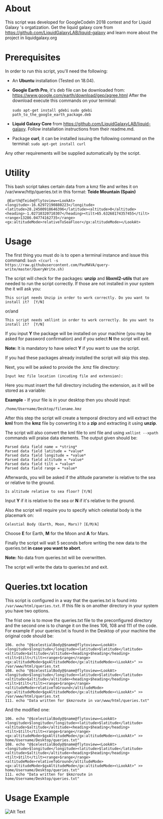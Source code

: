 ﻿# About
This script was developed for GoogleCodeIn 2018 contest and for Liquid Galaxy 's orgatization. Get the liquid galaxy core from https://github.com/LiquidGalaxyLAB/liquid-galaxy and learn more about the project in liquidgalaxy.org
# Prerequisites

In order to run this script, you'll need the following:
- An **Ubuntu** installation (Tested on 18.04).
- **Google Earth Pro**, it's deb file can be downloaded from: https://www.google.com/earth/download/gep/agree.html
After the download execute this commands on your terminal:

    `sudo apt-get install gdebi`
    `sudo gdebi path_to_the_google_earth_package.deb`
- **Liquid Galaxy Core** from https://github.com/LiquidGalaxyLAB/liquid-galaxy. Follow installation instructions from their readme.md.
- Package **curl**, it can be installed issuing the following command on the terminal: 
`sudo apt-get install curl`
 
 Any other requirements will be supplied automatically by the script.

# Utility
This bash script takes certain data from a kmz file and writes it on /var/www/http/queries.txt in this format:
**Teide Mountain (Spain)**
   

     @Earth@Teide@flytoview=<LookAt><longitude>-16.62972190880223</longitude><latitude>28.24500918646396</latitude><altitude>0</altitude><heading>-1.02710320710307</heading><tilt>65.63268174357455</tilt><range>13286.04774162735</range><gx:altitudeMode>relativeToSeaFloor</gx:altitudeMode></LookAt>

# Usage
The first thing you must do is to open a terminal instance and issue this command: 
`bash <(curl -s https://raw.githubusercontent.com/PauMAVA/query-write/master/QueryWrite.sh)` 

The script will check for the packages: **unzip** and **libxml2-utils** that are needed to run the script correctly. If those are not installed in your system the it will ask you: 

    This script needs Unzip in order to work correctly. Do you want to install it?  [Y/N]

or/and

    This script needs xmllint in order to work correctly. Do you want to install it?  [Y/N]
If you input **Y** the package will be installed on your machine (you may be asked for password confirmation) and if you select **N** the script will exit.

**Note:** It is mandatory to have select **Y** if you want to use the script.

If you had these packages already installed the script will skip this step.

Next, you will be asked to provide the .kmz file directory:

    Input kmz file location (incuding file and extension): 
   Here you must insert the full directory including the extension, as it will be stored as a variable:
  
  **Example** - If your file is in your desktop then you should input:
  

    /home/Username/Desktop/filename.kmz
   
After this step the script will create a temporal directory and will extract the **kml** from the **kmz** file by converting it to a **zip** and extracting it using **unzip**.

The script will also convert the kml file to xml file and using `xmllint --xpath` commands will praise data elements. The output given should be:

    Parsed data field name = *string*
    Parsed data field latitude = *value*
    Parsed data field longitude = *value*
    Parsed data field altitude = *value*
    Parsed data field tilt = *value*
    Parsed data field range = *value*

Afterwards, you will be asked if the altitude parameter is relative to the sea or relative to the ground. 

    Is altitude relative to sea floor? [Y/N]

Input **Y** if it is relative to the sea or **N** if it's relative to the ground.

Also the script will require you to specify which celestial body is the placemark on:

    Celestial Body (Earth, Moon, Mars)? [E/M/A]

Choose **E** for Earth, **M** for the Moon and **A** for Mars.

Finally the script will wait 5 seconds before writing the new data to the queries.txt **in case you want to abort**.

**Note:** No data from queries.txt will be overwritten.

The script will write the data to queries.txt and exit. 

# Queries.txt location
This script is configured in a way that the queries.txt is found into `/var/www/html/queries.txt`. If this file is on another directory in your system you have two options.

The frist one is to move the queries.txt file to the preconfigured directory and the second one is to change it on the lines 106, 108 and 111 of the code. For example if your queries.txt is found in the Desktop of your machine the original code should be:

    106. echo "@$celestialBody@$name@flytoview=<LookAt><longitude>$longitude</longitude><latitude>$latitude</latitude><altitude>$altitude</altitude><heading>$heading</heading><tilt>$tilt</tilt><range>$range</range><gx:altitudeMode>$gxAltitudeMode</gx:altitudeMode><\LookAt>" >> /var/www/html/queries.txt
    108. echo "@$celestialBody@$name@flytoview=<LookAt><longitude>$longitude</longitude><latitude>$latitude</latitude><altitude>$altitude</altitude><heading>$heading</heading><tilt>$tilt</tilt><range>$range</range><altitudeMode>relativeToGround</altitudeMode><gx:altitudeMode>$gxAltitudeMode</gx:altitudeMode><\LookAt>" >> /var/www/html/queries.txt
    111. echo "Data written for $kmzroute in var/www/html/queries.txt"
 And the modified one:

    106. echo "@$celestialBody@$name@flytoview=<LookAt><longitude>$longitude</longitude><latitude>$latitude</latitude><altitude>$altitude</altitude><heading>$heading</heading><tilt>$tilt</tilt><range>$range</range><gx:altitudeMode>$gxAltitudeMode</gx:altitudeMode><\LookAt>" >> home/Username/Desktop/queries.txt"
    108. echo "@$celestialBody@$name@flytoview=<LookAt><longitude>$longitude</longitude><latitude>$latitude</latitude><altitude>$altitude</altitude><heading>$heading</heading><tilt>$tilt</tilt><range>$range</range><altitudeMode>relativeToGround</altitudeMode><gx:altitudeMode>$gxAltitudeMode</gx:altitudeMode><\LookAt>" >> home/Username/Desktop/queries.txt"
    111. echo "Data written for $kmzroute in home/Username/Desktop/queries.txt"

# Usage Example
![Alt Text](https://media.giphy.com/media/1lBJjvphW5FHYmA2Y4/giphy.gif)
